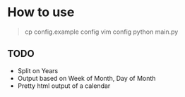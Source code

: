 # How to use

> cp config.example config
> vim config
> python main.py

## TODO

* Split on Years
* Output based on Week of Month, Day of Month
* Pretty html output of a calendar
